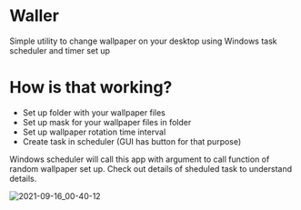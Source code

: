 # Waller
Simple utility to change wallpaper on your desktop using Windows task scheduler and timer set up

# How is that working?
- Set up folder with your wallpaper files
- Set up mask for your wallpaper files in folder
- Set up wallpaper rotation time interval
- Create task in scheduler (GUI has button for that purpose)

Windows scheduler will call this app with argument to call function of random wallpaper set up. 
Check out details of sheduled task to understand details.

![2021-09-16_00-40-12](https://user-images.githubusercontent.com/612918/133519230-1824978e-3399-4cb3-a567-dbf00921e146.png)

